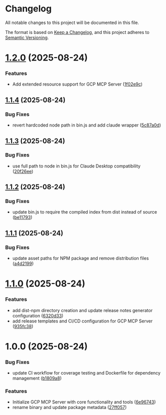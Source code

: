 # Changelog

All notable changes to this project will be documented in this file.

The format is based on [Keep a Changelog](https://keepachangelog.com/en/1.0.0/),
and this project adheres to [Semantic Versioning](https://semver.org/spec/v2.0.0.html).

# [1.2.0](https://github.com/StartupManch/gcp-mcp-server/compare/v1.1.4...v1.2.0) (2025-08-24)


### Features

* Add extended resource support for GCP MCP Server ([1f02e9c](https://github.com/StartupManch/gcp-mcp-server/commit/1f02e9c73b09b62739b1ab655a38099777581a9e))

## [1.1.4](https://github.com/StartupManch/gcp-mcp-server/compare/v1.1.3...v1.1.4) (2025-08-24)


### Bug Fixes

* revert hardcoded node path in bin.js and add claude wrapper ([5c87a0d](https://github.com/StartupManch/gcp-mcp-server/commit/5c87a0d68554df7373701ec89720dfa4d3e86547))

## [1.1.3](https://github.com/StartupManch/gcp-mcp-server/compare/v1.1.2...v1.1.3) (2025-08-24)


### Bug Fixes

* use full path to node in bin.js for Claude Desktop compatibility ([20f26ee](https://github.com/StartupManch/gcp-mcp-server/commit/20f26ee930f24a6c30fed7926448b691e303876b))

## [1.1.2](https://github.com/StartupManch/gcp-mcp-server/compare/v1.1.1...v1.1.2) (2025-08-24)


### Bug Fixes

* update bin.js to require the compiled index from dist instead of source ([be11793](https://github.com/StartupManch/gcp-mcp-server/commit/be11793d35cd6427e0785a7515f7baabb56da3e8))

## [1.1.1](https://github.com/StartupManch/gcp-mcp-server/compare/v1.1.0...v1.1.1) (2025-08-24)


### Bug Fixes

* update asset paths for NPM package and remove distribution files ([a4d2199](https://github.com/StartupManch/gcp-mcp-server/commit/a4d2199e76e691547eb4a03a6a20a6e0f97d3121))

# [1.1.0](https://github.com/StartupManch/gcp-mcp-server/compare/v1.0.0...v1.1.0) (2025-08-24)


### Features

* add dist-npm directory creation and update release notes generator configuration ([6320d33](https://github.com/StartupManch/gcp-mcp-server/commit/6320d338e147bd929d88d8dc3d18d8614e46a7af))
* add release templates and CI/CD configuration for GCP MCP Server ([935fc38](https://github.com/StartupManch/gcp-mcp-server/commit/935fc383c5145ea8580ded204b5183d13a501973))

# 1.0.0 (2025-08-24)


### Bug Fixes

* update CI workflow for coverage testing and Dockerfile for dependency management ([b1809a8](https://github.com/StartupManch/gcp-mcp-server/commit/b1809a83b98b475d0e22cb3cae17131bff03fd83))


### Features

* Initialize GCP MCP Server with core functionality and tools ([6e96743](https://github.com/StartupManch/gcp-mcp-server/commit/6e9674337cc9f8b1bba8952030572a1ae1451ae5))
* rename binary and update package metadata ([27ff057](https://github.com/StartupManch/gcp-mcp-server/commit/27ff0572b107ff3c3765a8c2b054a218e3bbe0b3))
